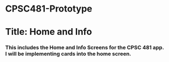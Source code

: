 # CPSC481-Prototype
# Title: Home and Info


### This includes the Home and Info Screens for the CPSC 481 app. I will be implementing cards into the home screen.